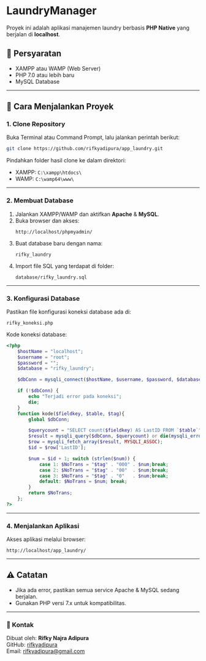 # LaundryManager

Proyek ini adalah aplikasi manajemen laundry berbasis **PHP Native** yang berjalan di **localhost**.

## 📌 Persyaratan
- XAMPP atau WAMP (Web Server)
- PHP 7.0 atau lebih baru
- MySQL Database

---

## 🚀 Cara Menjalankan Proyek
### 1. Clone Repository
Buka Terminal atau Command Prompt, lalu jalankan perintah berikut:
```bash
git clone https://github.com/rifkyadipura/app_laundry.git
```
Pindahkan folder hasil clone ke dalam direktori:
- XAMPP: `C:\xampp\htdocs\`
- WAMP: `C:\wamp64\www\`

---

### 2. Membuat Database
1. Jalankan XAMPP/WAMP dan aktifkan **Apache** & **MySQL**.
2. Buka browser dan akses:
   ```
   http://localhost/phpmyadmin/
   ```
3. Buat database baru dengan nama:
   ```
   rifky_laundry
   ```
4. Import file SQL yang terdapat di folder:
   ```
   database/rifky_laundry.sql
   ```

---

### 3. Konfigurasi Database
Pastikan file konfigurasi koneksi database ada di:
```
rifky_koneksi.php
```
Kode koneksi database:
```php
<?php
    $hostName = "localhost";
    $username = "root";
    $password = "";
    $database = "rifky_laundry";

    $dbConn = mysqli_connect($hostName, $username, $password, $database);

    if (!$dbConn) {
        echo "Terjadi error pada koneksi";
        die;
    }
    function kode($fieldkey, $table, $tag){
        global $dbConn;

        $querycount = "SELECT count($fieldkey) AS LastID FROM `$table`";
        $result = mysqli_query($dbConn, $querycount) or die(mysqli_error($dbConn));
        $row = mysqli_fetch_array($result, MYSQLI_ASSOC);
        $id = $row['LastID'];

        $num = $id + 1; switch (strlen($num)) {
            case 1: $NoTrans = "$tag" . "000" . $num;break;
            case 2: $NoTrans = "$tag" . "00"  . $num;break;
            case 3: $NoTrans = "$tag" . "0"   . $num;break;
            default: $NoTrans = $num; break;
        }
        return $NoTrans;
    };
?>
```

---

### 4. Menjalankan Aplikasi
Akses aplikasi melalui browser:
```
http://localhost/app_laundry/
```

---

## ⚠️ Catatan
- Jika ada error, pastikan semua service Apache & MySQL sedang berjalan.
- Gunakan PHP versi 7.x untuk kompatibilitas.

---

### 📧 Kontak
Dibuat oleh: **Rifky Najra Adipura**  
GitHub: [rifkyadipura](https://github.com/rifkyadipura)  
Email: rifkyadipura@gmail.com
